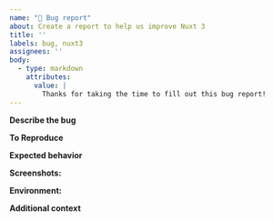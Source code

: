 ```yaml
---
name: "🐞 Bug report"
about: Create a report to help us improve Nuxt 3
title: ''
labels: bug, nuxt3
assignees: ''
body:
  - type: markdown
    attributes:
      value: |
        Thanks for taking the time to fill out this bug report!
---
```


<!--
Please carefully read contribution docs before creating a bug report
 👉 https://v3.nuxtjs.org/community/reporting-bugs/

You need to provide a minimal reproduction (code sandbox or repository specifically made for the issue)
  👉 https://codesandbox.io/s/github/nuxt/starter/tree/v3-sandbox

If for any reason can't provide a minimal reproduction, please use Github Discussions on the issues section
  👉 https://github.com/nuxt/framework/discussions/categories/issues
-->

**Describe the bug**

<!-- A clear and concise description of what the bug is. -->

**To Reproduce**

<!--
Steps to reproduce the behavior:
1. Go to '...'
2. Click on '....'
3. Scroll down to '....'
4. See error
-->

**Expected behavior**

<!-- A clear and concise description of what you expected to happen. -->

**Screenshots:**

<!-- If applicable, add screenshots to help explain your problem. -->

**Environment:**

<!-- If applicable, You can use npx nuxi info to fill this section -->

**Additional context**

<!-- If applicable, Add any other context about the problem here. -->
